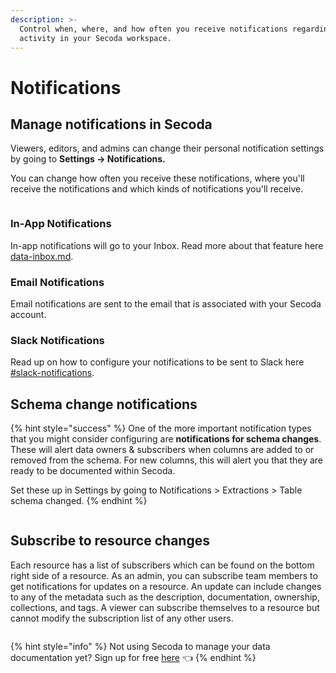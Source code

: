```yaml
---
description: >-
  Control when, where, and how often you receive notifications regarding the
  activity in your Secoda workspace.
---
```


# Notifications

## **Manage notifications in Secoda** <a href="#h_3a4bfd6458" id="h_3a4bfd6458"></a>

Viewers, editors, and admins can change their personal notification settings by going to **Settings -> Notifications.**

You can change how often you receive these notifications, where you'll receive the notifications and which kinds of notifications you'll receive.

<figure><img src="https://secoda-public-media-assets.s3.amazonaws.com/image%20(1)%20(1).png" alt=""></figure>

### In-App Notifications

In-app notifications will go to your Inbox. Read more about that feature here [data-inbox.md](data-inbox.md "mention").

### Email Notifications

Email notifications are sent to the email that is associated with your Secoda account.

### Slack Notifications

Read up on how to configure your notifications to be sent to Slack here [#slack-notifications](../integrations/productivity-tools/slack-connection/#slack-notifications "mention").

## Schema change notifications

{% hint style="success" %}
One of the more important notification types that you might consider configuring are **notifications for schema changes**. These will alert data owners & subscribers when columns are added to or removed from the schema. For new columns, this will alert you that they are ready to be documented within Secoda.&#x20;

Set these up in Settings by going to Notifications > Extractions > Table schema changed.
{% endhint %}

<figure><img src="https://secoda-public-media-assets.s3.amazonaws.com/bb77712b-f368-4362-aa24-6292cffc0809.png" alt=""></figure>

## Subscribe to resource changes

Each resource has a list of subscribers which can be found on the bottom right side of a resource. As an admin, you can subscribe team members to get notifications for updates on a resource. An update can include changes to any of the metadata such as the description, documentation, ownership, collections, and tags. A viewer can subscribe themselves to a resource but cannot modify the subscription list of any other users.

<figure><img src="https://secoda-public-media-assets.s3.amazonaws.com/image%20(2).png" alt=""></figure>

{% hint style="info" %}
Not using Secoda to manage your data documentation yet? Sign up for free [here](http://app.secoda.co/) 👈
{% endhint %}
